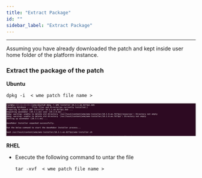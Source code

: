 ```yaml
---
title: "Extract Package"
id: ""
sidebar_label: "Extract Package"
---
```

---

Assuming you have already downloaded the patch and kept inside user home folder of the platform instance.

### Extract the package of the patch

**Ubuntu**
   ```
   dpkg -i  < wme patch file name >
   ```
  [![](/learn/assets/wme-setup/upgrade-wme-setup/extract-the-patch-package.jpg)](/learn/assets/wme-setup/upgrade-wme-setup/extract-the-patch-package.jpg)


**RHEL**
  - Execute the following command to untar the file
     ```
    tar -xvf  < wme patch file name >
     ```